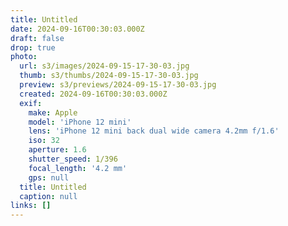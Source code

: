 ```yaml
---
title: Untitled
date: 2024-09-16T00:30:03.000Z
draft: false
drop: true
photo:
  url: s3/images/2024-09-15-17-30-03.jpg
  thumb: s3/thumbs/2024-09-15-17-30-03.jpg
  preview: s3/previews/2024-09-15-17-30-03.jpg
  created: 2024-09-16T00:30:03.000Z
  exif:
    make: Apple
    model: 'iPhone 12 mini'
    lens: 'iPhone 12 mini back dual wide camera 4.2mm f/1.6'
    iso: 32
    aperture: 1.6
    shutter_speed: 1/396
    focal_length: '4.2 mm'
    gps: null
  title: Untitled
  caption: null
links: []
---
```


